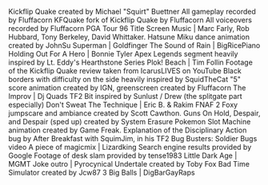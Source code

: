 Kickflip Quake created by Michael "Squirt" Buettner
All gameplay recorded by Fluffacorn
KFQuake fork of Kickflip Quake by Fluffacorn
All voiceovers recorded by Fluffacorn
PGA Tour 96 Title Screen Music | Marc Farly, Rob Hubbard, Tony Berkeley, David Whittaker.
Hatsune Miku dance animation created by JohnSu
Superman | Goldfinger
The Sound of Rain | BigRicePiano
Holding Out For A Hero | Bonnie Tyler
Apex Legends segment heavily inspired by Lt. Eddy's Hearthstone Series
Plok! Beach | Tim Follin
Footage of the Kickflip Quake review taken from  IcarusLIVES on YouTube
Black borders with difficulty on the side heavily inspired by SquidTheCat
"5" score animation created by IGN, greenscreen created by Fluffacorn
The Improv | Dj Quads
TF2 Bit inspired by Sunlust / Drew (the splitgate part especially)
Don't Sweat The Technique | Eric B. & Rakim
FNAF 2 Foxy jumpscare and ambiance created by Scott Cawthon.
Guns On Hold, Despair, and Despair (sped up) created by System Erasure
Pokemon Slot Machine animation created by Game Freak.
Explanation of the Disciplinary Action bug by After Breakfast with SquimJim, in his TF2 Bug Busters: Soldier Bugs video
A piece of magicmix | Lizardking
Search engine results provided by Google
Footage of desk slam provided by tense1983
Little Dark Age | MGMT
Joke outro | Pyrocynical
Undertale created by Toby Fox
Bad Time Simulator created by Jcw87
3 Big Balls | DigBarGayRaps
